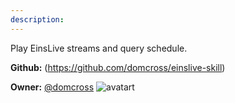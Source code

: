 ```yaml
---
description: 
---
```

Play EinsLive streams and query schedule.

**Github:** (https://github.com/domcross/einslive-skill)

**Owner:** [@domcross](https://github.com/domcross) ![avatart](https://avatars1.githubusercontent.com/u/39655102?v=4)

